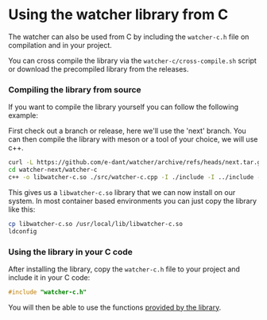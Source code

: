 # Using the watcher library from C

The watcher can also be used from C by including the `watcher-c.h` file on compilation and in your project.

You can cross compile the library via the `watcher-c/cross-compile.sh` script or download the precompiled library from
the releases.

### Compiling the library from source

If you want to compile the library yourself you can follow the following example:

First check out a branch or release, here we'll use the 'next' branch.
You can then compile the library with meson or a tool of your choice, 
we will use c++.

```bash
curl -L https://github.com/e-dant/watcher/archive/refs/heads/next.tar.gz | tar xz
cd watcher-next/watcher-c
c++ -o libwatcher-c.so ./src/watcher-c.cpp -I ./include -I ../include -std=c++17 -fPIC -shared
```

This gives us a `libwatcher-c.so` library that we can now install on our system.
In most container based environments you can just copy the library like this:

```bash
cp libwatcher-c.so /usr/local/lib/libwatcher-c.so
ldconfig
```

### Using the library in your C code

After installing the library, copy the `watcher-c.h` file to your project and include it in your C code:

```c
#include "watcher-c.h"
```

You will then be able to use the functions 
[provided by the library](https://github.com/e-dant/watcher?tab=readme-ov-file#the-library).
